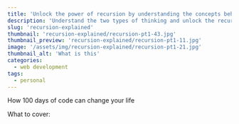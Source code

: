 ```yaml
---
title: 'Unlock the power of recursion by understanding the concepts behind it'
description: 'Understand the two types of thinking and unlock the recursion power in javascript.'
slug: 'recursion-explained'
thumbnail: 'recursion-explained/recursion-pt1-43.jpg'
thumbnail_preview: 'recursion-explained/recursion-pt1-11.jpg'
image: '/assets/img/recursion-explained/recursion-pt1-21.jpg'
thumbnail_alt: 'What is this'
categories:
  - web development
tags:
  - personal
---
```


How 100 days of code can change your life

What to cover:
